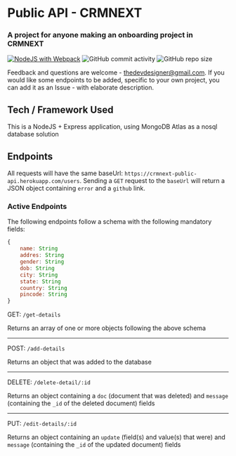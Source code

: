 # Public API - CRMNEXT

### A project for anyone making an onboarding project in CRMNEXT

[![NodeJS with Webpack](https://github.com/Aakash1103Jha/public-api/actions/workflows/node-webpack.yml/badge.svg?branch=master)](https://github.com/Aakash1103Jha/public-api/actions/workflows/node-webpack.yml)
![GitHub commit activity](https://img.shields.io/github/commit-activity/w/Aakash1103Jha/public-api)
![GitHub repo size](https://img.shields.io/github/repo-size/Aakash1103Jha/public-api)

Feedback and questions are welcome - thedevdesigner@gmail.com.
If you would like some endpoints to be added, specific to your own project, you can add it as an Issue - with elaborate description.

## Tech / Framework Used

This is a NodeJS + Express application, using MongoDB Atlas as a nosql database solution

## Endpoints

All requests will have the same baseUrl: `https://crmnext-public-api.herokuapp.com/users`. Sending a `GET` request to the `baseUrl` will return a JSON object containing `error` and a `github` link.

### Active Endpoints

The following endpoints follow a schema with the following mandatory fields:

```javascript
{
	name: String
	addres: String
	gender: String
	dob: String
	city: String
	state: String
	country: String
	pincode: String
}
```

GET: `/get-details`

Returns an array of one or more objects following the above schema

---

POST: `/add-details`

Returns an object that was added to the database

---

DELETE: `/delete-detail/:id`

Returns an object containing a `doc` (document that was deleted) and `message` (containing the `_id` of the deleted document) fields

---

PUT: `/edit-details/:id`

Returns an object containing an `update` (field(s) and value(s) that were) and `message` (containing the `_id` of the updated document) fields
